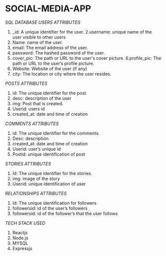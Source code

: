 # SOCIAL-MEDIA-APP

*SQL DATABASE*
*USERS ATTRIBUTES*

1. _id: A unique identifier for the user.
2.username: unique name of the user visible to other users
3. Name: name of the user.
3. email: The email address of the user.
4. password: The hashed password of the user.
5. cover_pic: The path or URL to the user's cover picture.
6.profile_pic: The path or URL to the user’s profile picture.
7. Website: Website of the user (if any)
8. city: The location or city where the user resides.

*POSTS ATTRIBUTES*

1. id: The unique identifier for the post.
2. desc: description of the user
3. img: Post that is created.
4. Userid: users id 
5. created_at: date and time of creation

*COMMENTS ATTRIBUTES*

1. id: The unique identifier for the comments.
2. Desc: description.
3.  created_at: date and time of creation
4. Userid: user’s unique id
5. Postid: unique identification of post

*STORIES ATTRIBUTES*
1. Id: The unique identifier for the stories.
2. img: image of the story
3. Userid: unique identification of user

*RELATIONSHIPS ATTRIBUTES*
1. Id: The unique identification for followers
2. followersid: id of the user’s followers
3. followersid: id of the follower’s that the user follows 

*TECH STACK USED*
1. Reactjs
2. Node.js
3. MYSQL
4. Expressjs
